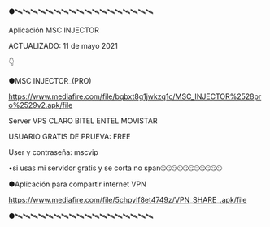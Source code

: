 ●🛰🛰🛰🛰🛰🛰🛰🛰🛰🛰🛰🛰🛰🛰🛰🛰🛰🛰 

Aplicación MSC INJECTOR 

ACTUALIZADO: 11 de mayo 2021 

👇 

●MSC INJECTOR_(PRO) 

https://www.mediafire.com/file/bqbxt8g1jwkzq1c/MSC_INJECTOR%2528pro%2529v2.apk/file 

Server VPS CLARO BITEL ENTEL MOVISTAR 

USUARIO GRATIS DE PRUEVA: FREE 

User y contraseña: mscvip 

•si usas mi servidor gratis y se corta no span🤐🤐🤐🤐🤐🤐🤐🤐🤐🤐🤐 

●Aplicación para compartir internet VPN 

https://www.mediafire.com/file/5chpylf8et4749z/VPN_SHARE_.apk/file 

●🛰🛰🛰🛰🛰🛰🛰🛰🛰🛰🛰🛰🛰🛰🛰🛰🛰🛰

